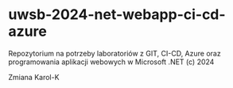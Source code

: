 # uwsb-2024-net-webapp-ci-cd-azure

Repozytorium na potrzeby laboratoriów z GIT, CI-CD, Azure oraz programowania aplikacji webowych w Microsoft .NET
(c) 2024

Zmiana Karol-K
